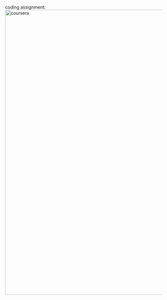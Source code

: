 coding assignment:
<img width="920" alt="coursera" src="https://github.com/Rachidabelhai872/courseratest/assets/162848825/688cabf1-183e-49ba-89e0-1600c6351c31">


